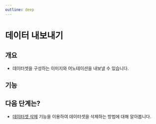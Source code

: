 ```yaml
---
outline: deep
---
```


# 데이터 내보내기

## 개요
- 데이터셋을 구성하는 이미지와 어노테이션을 내보낼 수 있습니다.

## 기능


## 다음 단계는?
- [데이터셋 삭제](./dataset-delete) 기능을 이용하여 데이터셋을 삭제하는 방법에 대해 알아봅니다.

